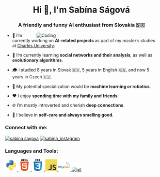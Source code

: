 
<h1 align="center">Hi 👋, I'm Sabína Ságová</h1>
<h3 align="center">A friendly and funny AI enthusiast from Slovakia 🇸🇰</h3>

<img align="right" alt="Coding" width="400" src="https://media.tenor.com/O3w6CwTqrs8AAAAj/peach-goma.gif">

- 🔧 I’m currently working on **AI-related projects** as part of my master’s studies at [Charles University](https://www.cuni.cz/).

- 🌿 I’m currently learning **social networks and their analysis**, as well as **evolutionary algorithms**.

- 🎓 I studied 8 years in Slovak 🇸🇰, 5 years in English 🇬🇧, and now 5 years in Czech 🇨🇿. 
- 🎡 My potential specialization would be **machine learning or robotics**.

- ❤️ I enjoy **spending time with my family and friends**.

- 🌐 I’m mostly introverted and cherish **deep connections**.

- 🌸 I believe in **self-care and always smelling good**.


<h3 align="left">Connect with me:</h3>
<p align="left">
<a href="https://www.linkedin.com/in/sabinasagova/" target="_blank"><img align="center" src="https://raw.githubusercontent.com/rahuldkjain/github-profile-readme-generator/master/src/images/icons/Social/linked-in-alt.svg" alt="sabina sagova" height="30" width="40" /></a>
<a href="https://instagram.com/sabisagova" target="_blank"><img align="center" src="https://raw.githubusercontent.com/rahuldkjain/github-profile-readme-generator/master/src/images/icons/Social/instagram.svg" alt="sabina_instagram" height="30" width="40" /></a>
</p>

<h3 align="left">Languages and Tools:</h3>
<p align="left"> 
  <a href="https://www.python.org" target="_blank" rel="noreferrer"> <img src="https://raw.githubusercontent.com/devicons/devicon/master/icons/python/python-original.svg" alt="python" width="40" height="40"/> </a> 
  <a href="https://www.w3.org/html/" target="_blank" rel="noreferrer"> <img src="https://raw.githubusercontent.com/devicons/devicon/master/icons/html5/html5-original-wordmark.svg" alt="html5" width="40" height="40"/> </a> 
  <a href="https://developer.mozilla.org/en-US/docs/Web/CSS" target="_blank" rel="noreferrer"> <img src="https://raw.githubusercontent.com/devicons/devicon/master/icons/css3/css3-original-wordmark.svg" alt="css3" width="40" height="40"/> </a> 
  <a href="https://www.javascript.com/" target="_blank" rel="noreferrer"> <img src="https://raw.githubusercontent.com/devicons/devicon/master/icons/javascript/javascript-original.svg" alt="javascript" width="40" height="40"/> </a>
  <a href="https://www.mysql.com/" target="_blank" rel="noreferrer"> <img src="https://raw.githubusercontent.com/devicons/devicon/master/icons/mysql/mysql-original-wordmark.svg" alt="sql" width="40" height="40"/> </a>
  <a href="https://git-scm.com/" target="_blank" rel="noreferrer"> <img src="https://www.vectorlogo.zone/logos/git-scm/git-scm-icon.svg" alt="git" width="40" height="40"/> </a> 
</p>
